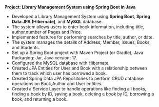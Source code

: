 **Project: Library Management System using Spring Boot in Java**
- Developed a Library Management System using **Spring Boot**, **Spring Data JPA (Hibernate)**, and **MySQL** database.
- The system allows users to enter book information, including title, author,number of Pages and Price.
- Implemented features for performing searches by title, author, or date.
- The system manages the details of Address, Member, Issues, Books, and Students.
- Set up a Spring Boot project with Maven Project (or Gradle), Java Packaging: Jar, Java version: 17.
- Configured the MySQL database with Hibernate.
- Created JPA Entities for User and Book with a relationship between them to track which user has borrowed a book.
- Created Spring Data JPA Repositories to perform CRUD database operations on Book,Author and User entities.
- Created a Service Layer to handle operations like finding all books, finding a book by ID, saving a book, deleting a book by ID, borrowing a book, and returning a book.
